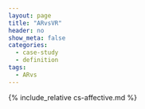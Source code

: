 ```yaml
---
layout: page
title: "ARvsVR"
header: no
show_meta: false
categories:
  - case-study
  - definition
tags:
  - ARvs
---
```


{% include_relative cs-affective.md %}
